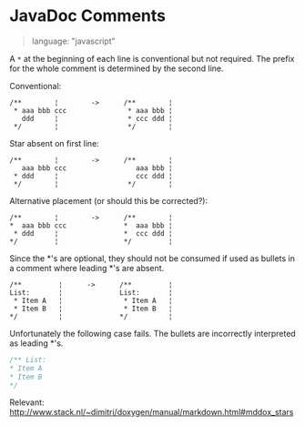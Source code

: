 # JavaDoc Comments #

> language: "javascript"

A `*` at the beginning of each line is conventional but not required. The prefix
for the whole comment is determined by the second line.

Conventional:

    /**        ¦        ->      /**        ¦
     * aaa bbb ccc               * aaa bbb ¦
       ddd     ¦                 * ccc ddd ¦
     */        ¦                 */        ¦

Star absent on first line:

    /**        ¦        ->      /**        ¦
       aaa bbb ccc                 aaa bbb ¦
     * ddd     ¦                   ccc ddd ¦
     */        ¦                 */        ¦

Alternative placement (or should this be corrected?):

    /**        ¦        ->      /**        ¦
    *  aaa bbb ccc              *  aaa bbb ¦
     * ddd     ¦                *  ccc ddd ¦
    */         ¦                */         ¦

Since the *'s are optional, they should not be consumed if used as bullets in a
comment where leading *'s are absent. 

    /**         ¦      ->      /**         ¦
    List:       ¦              List:       ¦
     * Item A   ¦               * Item A   ¦
     * Item B   ¦               * Item B   ¦
    */          ¦              */          ¦

Unfortunately the following case fails. The bullets are incorrectly interpreted
as leading *'s.

``` js
/** List:
* Item A
* Item B
*/
```

Relevant: http://www.stack.nl/~dimitri/doxygen/manual/markdown.html#mddox_stars